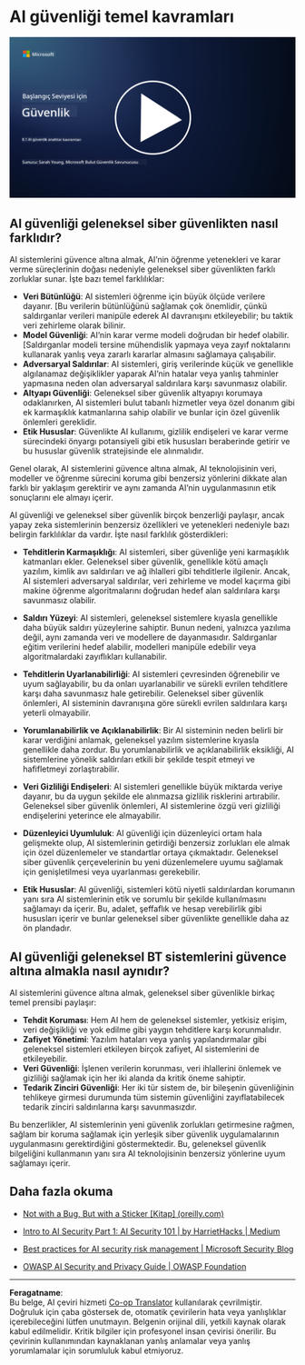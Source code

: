 <!--
CO_OP_TRANSLATOR_METADATA:
{
  "original_hash": "66b61d96936cf25d20fcb411d4ce5227",
  "translation_date": "2025-09-03T22:47:35+00:00",
  "source_file": "8.1 AI security key concepts.md",
  "language_code": "tr"
}
-->
# AI güvenliği temel kavramları

[![Videoyu İzle](../../translated_images/8-1_placeholder.00bf95633da13ca44348bde620f848337ccbd7ae4022459eab1df7f37421ba4e.tr.png)](https://learn-video.azurefd.net/vod/player?id=ba44f5f7-9b47-462f-9aa5-13e2b71f4998)

## AI güvenliği geleneksel siber güvenlikten nasıl farklıdır?

AI sistemlerini güvence altına almak, AI’nin öğrenme yetenekleri ve karar verme süreçlerinin doğası nedeniyle geleneksel siber güvenlikten farklı zorluklar sunar. İşte bazı temel farklılıklar:

-   **Veri Bütünlüğü**: AI sistemleri öğrenme için büyük ölçüde verilere dayanır. [Bu verilerin bütünlüğünü sağlamak çok önemlidir, çünkü saldırganlar verileri manipüle ederek AI davranışını etkileyebilir; bu taktik veri zehirleme olarak bilinir.
-   **Model Güvenliği**: AI’nin karar verme modeli doğrudan bir hedef olabilir. [Saldırganlar modeli tersine mühendislik yapmaya veya zayıf noktalarını kullanarak yanlış veya zararlı kararlar almasını sağlamaya çalışabilir.
-   **Adversaryal Saldırılar**: AI sistemleri, giriş verilerinde küçük ve genellikle algılanamaz değişiklikler yaparak AI’nin hatalar veya yanlış tahminler yapmasına neden olan adversaryal saldırılara karşı savunmasız olabilir.
-   **Altyapı Güvenliği**: Geleneksel siber güvenlik altyapıyı korumaya odaklanırken, AI sistemleri bulut tabanlı hizmetler veya özel donanım gibi ek karmaşıklık katmanlarına sahip olabilir ve bunlar için özel güvenlik önlemleri gereklidir.
-   **Etik Hususlar**: Güvenlikte AI kullanımı, gizlilik endişeleri ve karar verme sürecindeki önyargı potansiyeli gibi etik hususları beraberinde getirir ve bu hususlar güvenlik stratejisinde ele alınmalıdır.

Genel olarak, AI sistemlerini güvence altına almak, AI teknolojisinin veri, modeller ve öğrenme sürecini koruma gibi benzersiz yönlerini dikkate alan farklı bir yaklaşım gerektirir ve aynı zamanda AI’nin uygulanmasının etik sonuçlarını ele almayı içerir.

AI güvenliği ve geleneksel siber güvenlik birçok benzerliği paylaşır, ancak yapay zeka sistemlerinin benzersiz özellikleri ve yetenekleri nedeniyle bazı belirgin farklılıklar da vardır. İşte nasıl farklılık gösterdikleri:

- **Tehditlerin Karmaşıklığı**: AI sistemleri, siber güvenliğe yeni karmaşıklık katmanları ekler. Geleneksel siber güvenlik, genellikle kötü amaçlı yazılım, kimlik avı saldırıları ve ağ ihlalleri gibi tehditlerle ilgilenir. Ancak, AI sistemleri adversaryal saldırılar, veri zehirleme ve model kaçırma gibi makine öğrenme algoritmalarını doğrudan hedef alan saldırılara karşı savunmasız olabilir.

- **Saldırı Yüzeyi**: AI sistemleri, geleneksel sistemlere kıyasla genellikle daha büyük saldırı yüzeylerine sahiptir. Bunun nedeni, yalnızca yazılıma değil, aynı zamanda veri ve modellere de dayanmasıdır. Saldırganlar eğitim verilerini hedef alabilir, modelleri manipüle edebilir veya algoritmalardaki zayıflıkları kullanabilir.

- **Tehditlerin Uyarlanabilirliği**: AI sistemleri çevresinden öğrenebilir ve uyum sağlayabilir, bu da onları uyarlanabilir ve sürekli evrilen tehditlere karşı daha savunmasız hale getirebilir. Geleneksel siber güvenlik önlemleri, AI sisteminin davranışına göre sürekli evrilen saldırılara karşı yeterli olmayabilir.

- **Yorumlanabilirlik ve Açıklanabilirlik**: Bir AI sisteminin neden belirli bir karar verdiğini anlamak, geleneksel yazılım sistemlerine kıyasla genellikle daha zordur. Bu yorumlanabilirlik ve açıklanabilirlik eksikliği, AI sistemlerine yönelik saldırıları etkili bir şekilde tespit etmeyi ve hafifletmeyi zorlaştırabilir.

- **Veri Gizliliği Endişeleri**: AI sistemleri genellikle büyük miktarda veriye dayanır, bu da uygun şekilde ele alınmazsa gizlilik risklerini artırabilir. Geleneksel siber güvenlik önlemleri, AI sistemlerine özgü veri gizliliği endişelerini yeterince ele almayabilir.

- **Düzenleyici Uyumluluk**: AI güvenliği için düzenleyici ortam hala gelişmekte olup, AI sistemlerinin getirdiği benzersiz zorlukları ele almak için özel düzenlemeler ve standartlar ortaya çıkmaktadır. Geleneksel siber güvenlik çerçevelerinin bu yeni düzenlemelere uyumu sağlamak için genişletilmesi veya uyarlanması gerekebilir.

- **Etik Hususlar**: AI güvenliği, sistemleri kötü niyetli saldırılardan korumanın yanı sıra AI sistemlerinin etik ve sorumlu bir şekilde kullanılmasını sağlamayı da içerir. Bu, adalet, şeffaflık ve hesap verebilirlik gibi hususları içerir ve bunlar geleneksel siber güvenlikte genellikle daha az ön plandadır.

## AI güvenliği geleneksel BT sistemlerini güvence altına almakla nasıl aynıdır?

AI sistemlerini güvence altına almak, geleneksel siber güvenlikle birkaç temel prensibi paylaşır:

-   **Tehdit Koruması**: Hem AI hem de geleneksel sistemler, yetkisiz erişim, veri değişikliği ve yok edilme gibi yaygın tehditlere karşı korunmalıdır.
-   **Zafiyet Yönetimi**: Yazılım hataları veya yanlış yapılandırmalar gibi geleneksel sistemleri etkileyen birçok zafiyet, AI sistemlerini de etkileyebilir.
-   **Veri Güvenliği**: İşlenen verilerin korunması, veri ihlallerini önlemek ve gizliliği sağlamak için her iki alanda da kritik öneme sahiptir.
-   **Tedarik Zinciri Güvenliği**: Her iki tür sistem de, bir bileşenin güvenliğinin tehlikeye girmesi durumunda tüm sistemin güvenliğini zayıflatabilecek tedarik zinciri saldırılarına karşı savunmasızdır.

Bu benzerlikler, AI sistemlerinin yeni güvenlik zorlukları getirmesine rağmen, sağlam bir koruma sağlamak için yerleşik siber güvenlik uygulamalarının uygulanmasını gerektirdiğini göstermektedir. Bu, geleneksel güvenlik bilgeliğini kullanmanın yanı sıra AI teknolojisinin benzersiz yönlerine uyum sağlamayı içerir.

## Daha fazla okuma

- [Not with a Bug, But with a Sticker [Kitap] (oreilly.com)](https://www.oreilly.com/library/view/not-with-a/9781119883982/)
   
- [Intro to AI Security Part 1: AI Security 101 | by HarrietHacks | Medium](https://medium.com/@harrietfarlow/intro-to-ai-security-part-1-ai-security-101-b8662a9efe5)
   
- [Best practices for AI security risk management | Microsoft Security Blog](https://www.microsoft.com/en-us/security/blog/2021/12/09/best-practices-for-ai-security-risk-management/?WT.mc_id=academic-96948-sayoung)
   
- [OWASP AI Security and Privacy Guide | OWASP Foundation](https://owasp.org/www-project-ai-security-and-privacy-guide/)

---

**Feragatname**:  
Bu belge, AI çeviri hizmeti [Co-op Translator](https://github.com/Azure/co-op-translator) kullanılarak çevrilmiştir. Doğruluk için çaba göstersek de, otomatik çevirilerin hata veya yanlışlıklar içerebileceğini lütfen unutmayın. Belgenin orijinal dili, yetkili kaynak olarak kabul edilmelidir. Kritik bilgiler için profesyonel insan çevirisi önerilir. Bu çevirinin kullanımından kaynaklanan yanlış anlamalar veya yanlış yorumlamalar için sorumluluk kabul etmiyoruz.